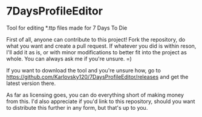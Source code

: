 # 7DaysProfileEditor
Tool for editing *.ttp files made for 7 Days To Die

First of all, anyone can contribute to this project! Fork the repository, do what you want and create a pull request. If whatever you did is within reson, I'll add it as is, or with minor modifications to better fit into the project as whole. You can always ask me if you're unsure. =)

If you want to download the tool and you're unsure how, go to https://github.com/Karlovsky120/7DaysProfileEditor/releases and get the latest version there.

As far as licensing goes, you can do everything short of making money from this. I'd also appreciate if you'd link to this repository, should you want to distribute this further in any form, but that's up to you.
